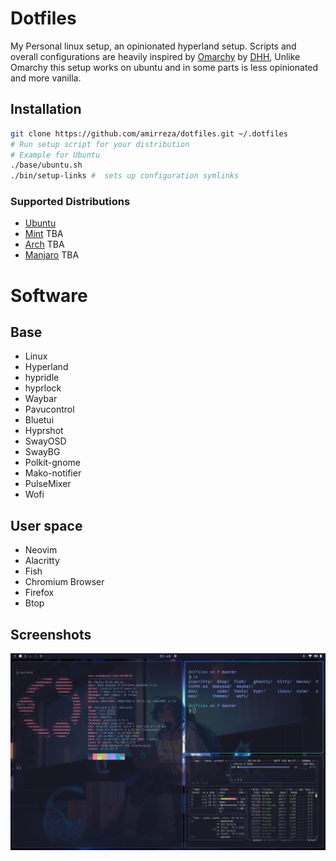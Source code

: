 # Dotfiles
My Personal linux setup, an opinionated hyperland setup.
Scripts and overall configurations are heavily inspired by [Omarchy](https://github.com/basecamp/omarchy) by [DHH](https://github.com/dhh), Unlike Omarchy this setup works on ubuntu and in some parts is less opinionated and more vanilla.

## Installation
```bash
git clone https://github.com/amirreza/dotfiles.git ~/.dotfiles
# Run setup script for your distribution
# Example for Ubuntu
./base/ubuntu.sh
./bin/setup-links #  sets up configuration symlinks
```
### Supported Distributions
- [Ubuntu](https://ubuntu.com/)
- [Mint](https://linuxmint.com/) TBA
- [Arch](https://archlinux.org/) TBA
- [Manjaro](https://manjaro.org/) TBA

# Software

## Base

- Linux
- Hyperland
- hypridle
- hyprlock
- Waybar
- Pavucontrol
- Bluetui
- Hyprshot
- SwayOSD
- SwayBG
- Polkit-gnome
- Mako-notifier
- PulseMixer
- Wofi

## User space 

- Neovim
- Alacritty
- Fish
- Chromium Browser
- Firefox
- Btop

## Screenshots

![screenshot](https://raw.githubusercontent.com/amirrezaask/dotfiles/refs/heads/master/.screenshots/screenshot1.png)

